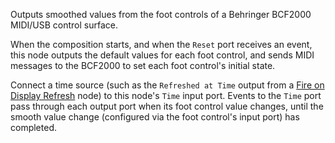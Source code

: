 Outputs smoothed values from the foot controls of a Behringer BCF2000 MIDI/USB control surface.

When the composition starts, and when the `Reset` port receives an event, this node outputs the default values for each foot control, and sends MIDI messages to the BCF2000 to set each foot control's initial state.

Connect a time source (such as the `Refreshed at Time` output from a [Fire on Display Refresh](vuo-node://vuo.event.fireOnDisplayRefresh) node) to this node's `Time` input port.  Events to the `Time` port pass through each output port when its foot control value changes, until the smooth value change (configured via the foot control's input port) has completed.
